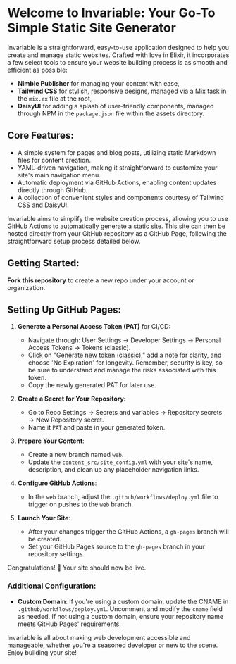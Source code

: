 # Welcome to Invariable: Your Go-To Simple Static Site Generator

Invariable is a straightforward, easy-to-use application designed to help you create and manage static websites. Crafted with love in Elixir, it incorporates a few select tools to ensure your website building process is as smooth and efficient as possible:

- **Nimble Publisher** for managing your content with ease,
- **Tailwind CSS** for stylish, responsive designs, managed via a Mix task in the `mix.ex` file at the root,
- **DaisyUI** for adding a splash of user-friendly components, managed through NPM in the `package.json` file within the assets directory.

## Core Features:

- A simple system for pages and blog posts, utilizing static Markdown files for content creation.
- YAML-driven navigation, making it straightforward to customize your site's main navigation menu.
- Automatic deployment via GitHub Actions, enabling content updates directly through GitHub.
- A collection of convenient styles and components courtesy of Tailwind CSS and DaisyUI.

Invariable aims to simplify the website creation process, allowing you to use GitHub Actions to automatically generate a static site. This site can then be hosted directly from your GitHub repository as a GitHub Page, following the straightforward setup process detailed below.

## Getting Started:
**Fork this repository** to create a new repo under your account or organization.

## Setting Up GitHub Pages:

1. **Generate a Personal Access Token (PAT)** for CI/CD:
   - Navigate through: User Settings → Developer Settings → Personal Access Tokens → Tokens (classic).
   - Click on "Generate new token (classic)," add a note for clarity, and choose 'No Expiration' for longevity. Remember, security is key, so be sure to understand and manage the risks associated with this token.
   - Copy the newly generated PAT for later use.

2. **Create a Secret for Your Repository**:
   - Go to Repo Settings → Secrets and variables → Repository secrets → New Repository secret.
   - Name it `PAT` and paste in your generated token.

3. **Prepare Your Content**:
   - Create a new branch named `web`.
   - Update the `content_src/site_config.yml` with your site's name, description, and clean up any placeholder navigation links.

4. **Configure GitHub Actions**:
   - In the `web` branch, adjust the `.github/workflows/deploy.yml` file to trigger on pushes to the `web` branch.

5. **Launch Your Site**:
   - After your changes trigger the GitHub Actions, a `gh-pages` branch will be created.
   - Set your GitHub Pages source to the `gh-pages` branch in your repository settings.

Congratulations! 🎉 Your site should now be live.

### Additional Configuration:

- **Custom Domain**: If you're using a custom domain, update the CNAME in `.github/workflows/deploy.yml`. Uncomment and modify the `cname` field as needed. If not using a custom domain, ensure your repository name meets GitHub Pages' requirements.

Invariable is all about making web development accessible and manageable, whether you're a seasoned developer or new to the scene. Enjoy building your site!
